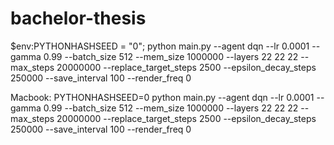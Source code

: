 # bachelor-thesis

$env:PYTHONHASHSEED = "0"; python main.py --agent dqn --lr 0.0001 --gamma 0.99 --batch_size 512 --mem_size 1000000 --layers 22 22 22 --max_steps 20000000 --replace_target_steps 2500 --epsilon_decay_steps 250000 --save_interval 100 --render_freq 0

Macbook: PYTHONHASHSEED=0 python main.py --agent dqn --lr 0.0001 --gamma 0.99 --batch_size 512 --mem_size 1000000 --layers 22 22 22 --max_steps 20000000 --replace_target_steps 2500 --epsilon_decay_steps 250000 --save_interval 100 --render_freq 0
